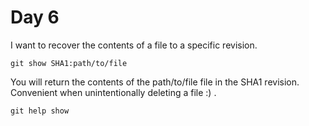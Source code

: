 # Day 6

I want to recover the contents of a file to a specific revision.

    git show SHA1:path/to/file

You will return the contents of the path/to/file file in the SHA1 revision.
Convenient when unintentionally deleting a file :) .

    git help show

